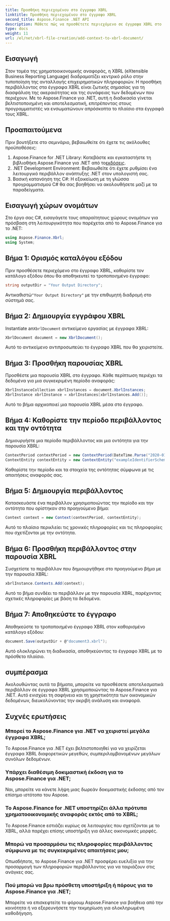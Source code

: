 ```yaml
---
title: Προσθήκη περιεχομένου στο έγγραφο XBRL
linktitle: Προσθήκη περιεχομένου στο έγγραφο XBRL
second_title: Aspose.Finance .NET API
description: Μάθετε πώς να προσθέτετε περιεχόμενο σε έγγραφα XBRL στο .NET χρησιμοποιώντας το Aspose.Finance για βελτιστοποιημένες οικονομικές αναφορές. #Aspose #Finance #XBRL
type: docs
weight: 11
url: /el/net/xbrl-file-creation/add-context-to-xbrl-document/
---
```

## Εισαγωγή
Στον τομέα της χρηματοοικονομικής αναφοράς, η XBRL (eXtensible Business Reporting Language) διαδραματίζει κεντρικό ρόλο στην τυποποίηση της ανταλλαγής επιχειρηματικών πληροφοριών. Η προσθήκη περιβάλλοντος στα έγγραφα XBRL είναι ζωτικής σημασίας για τη διασφάλιση της ακεραιότητας και της συνάφειας των δεδομένων που περιέχουν. Με το Aspose.Finance για .NET, αυτή η διαδικασία γίνεται βελτιστοποιημένη και αποτελεσματική, επιτρέποντας στους προγραμματιστές να ενσωματώνουν απρόσκοπτα το πλαίσιο στα έγγραφά τους XBRL.
## Προαπαιτούμενα
Πριν βουτήξετε στο σεμινάριο, βεβαιωθείτε ότι έχετε τις ακόλουθες προϋποθέσεις:
1. Aspose.Finance for .NET Library: Κατεβάστε και εγκαταστήστε τη βιβλιοθήκη Aspose.Finance για .NET από το[εκδόσεις](https://releases.aspose.com/finance/net/).
2. .NET Development Environment: Βεβαιωθείτε ότι έχετε ρυθμίσει ένα λειτουργικό περιβάλλον ανάπτυξης .NET στον υπολογιστή σας.
3. Βασική κατανόηση της C#: Η εξοικείωση με τη γλώσσα προγραμματισμού C# θα σας βοηθήσει να ακολουθήσετε μαζί με τα παραδείγματα.
## Εισαγωγή χώρων ονομάτων
Στο έργο σας C#, εισαγάγετε τους απαραίτητους χώρους ονομάτων για πρόσβαση στη λειτουργικότητα που παρέχεται από το Aspose.Finance για το .NET:
```csharp
using Aspose.Finance.Xbrl;
using System;
```
## Βήμα 1: Ορισμός καταλόγου εξόδου
Πριν προσθέσετε περιεχόμενο στο έγγραφο XBRL, καθορίστε τον κατάλογο εξόδου όπου θα αποθηκευτεί το τροποποιημένο έγγραφο:
```csharp
string outputDir = "Your Output Directory";
```
 Αντικαθιστώ`"Your Output Directory"` με την επιθυμητή διαδρομή στο σύστημά σας.
## Βήμα 2: Δημιουργία εγγράφου XBRL
 Instantiate an`XbrlDocument` αντικείμενο εργασίας με έγγραφα XBRL:
```csharp
XbrlDocument document = new XbrlDocument();
```
Αυτό το αντικείμενο αντιπροσωπεύει το έγγραφο XBRL που θα χειριστείτε.
## Βήμα 3: Προσθήκη παρουσίας XBRL
Προσθέστε μια παρουσία XBRL στο έγγραφο. Κάθε περίπτωση περιέχει τα δεδομένα για μια συγκεκριμένη περίοδο αναφοράς:
```csharp
XbrlInstanceCollection xbrlInstances = document.XbrlInstances;
XbrlInstance xbrlInstance = xbrlInstances[xbrlInstances.Add()];
```
Αυτό το βήμα αρχικοποιεί μια παρουσία XBRL μέσα στο έγγραφο.
## Βήμα 4: Καθορίστε την περίοδο περιβάλλοντος και την οντότητα
Δημιουργήστε μια περίοδο περιβάλλοντος και μια οντότητα για την παρουσία XBRL:
```csharp
ContextPeriod contextPeriod = new ContextPeriod(DateTime.Parse("2020-01-01"), DateTime.Parse("2020-02-10"));
ContextEntity contextEntity = new ContextEntity("exampleIdentifierScheme", "exampleIdentifier");
```
Καθορίστε την περίοδο και τα στοιχεία της οντότητας σύμφωνα με τις απαιτήσεις αναφοράς σας.
## Βήμα 5: Δημιουργία περιβάλλοντος
Κατασκευάστε ένα περιβάλλον χρησιμοποιώντας την περίοδο και την οντότητα που ορίστηκαν στο προηγούμενο βήμα:
```csharp
Context context = new Context(contextPeriod, contextEntity);
```
Αυτό το πλαίσιο περικλείει τις χρονικές πληροφορίες και τις πληροφορίες που σχετίζονται με την οντότητα.
## Βήμα 6: Προσθήκη περιβάλλοντος στην παρουσία XBRL
Συσχετίστε το περιβάλλον που δημιουργήθηκε στο προηγούμενο βήμα με την παρουσία XBRL:
```csharp
xbrlInstance.Contexts.Add(context);
```
Αυτό το βήμα συνδέει το περιβάλλον με την παρουσία XBRL, παρέχοντας σχετικές πληροφορίες με βάση τα δεδομένα.
## Βήμα 7: Αποθηκεύστε το έγγραφο
Αποθηκεύστε το τροποποιημένο έγγραφο XBRL στον καθορισμένο κατάλογο εξόδου:
```csharp
document.Save(outputDir + @"document3.xbrl");
```
Αυτό ολοκληρώνει τη διαδικασία, αποθηκεύοντας το έγγραφο XBRL με το πρόσθετο πλαίσιο.
## συμπέρασμα
Ακολουθώντας αυτά τα βήματα, μπορείτε να προσθέσετε αποτελεσματικά περιβάλλον σε έγγραφα XBRL χρησιμοποιώντας το Aspose.Finance για .NET. Αυτό ενισχύει τη σαφήνεια και τη χρηστικότητα των οικονομικών δεδομένων, διευκολύνοντας την ακριβή ανάλυση και αναφορά.
## Συχνές ερωτήσεις
### Μπορεί το Aspose.Finance για .NET να χειριστεί μεγάλα έγγραφα XBRL;
Το Aspose.Finance για .NET έχει βελτιστοποιηθεί για να χειρίζεται έγγραφα XBRL διαφορετικών μεγεθών, συμπεριλαμβανομένων μεγάλων συνόλων δεδομένων.
### Υπάρχει διαθέσιμη δοκιμαστική έκδοση για το Aspose.Finance για .NET;
Ναι, μπορείτε να κάνετε λήψη μιας δωρεάν δοκιμαστικής έκδοσης από τον επίσημο ιστότοπο του Aspose.
### Το Aspose.Finance for .NET υποστηρίζει άλλα πρότυπα χρηματοοικονομικής αναφοράς εκτός από το XBRL;
Το Aspose.Finance εστιάζει κυρίως σε λειτουργίες που σχετίζονται με το XBRL, αλλά παρέχει επίσης υποστήριξη για άλλες οικονομικές μορφές.
### Μπορώ να προσαρμόσω τις πληροφορίες περιβάλλοντος σύμφωνα με τις συγκεκριμένες απαιτήσεις μου;
Οπωσδήποτε, το Aspose.Finance για .NET προσφέρει ευελιξία για την προσαρμογή των πληροφοριών περιβάλλοντος για να ταιριάζουν στις ανάγκες σας.
### Πού μπορώ να βρω πρόσθετη υποστήριξη ή πόρους για το Aspose.Finance για .NET;
Μπορείτε να επισκεφτείτε το φόρουμ Aspose.Finance για βοήθεια από την κοινότητα ή να εξερευνήσετε την τεκμηρίωση για ολοκληρωμένη καθοδήγηση.